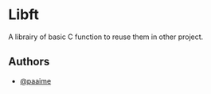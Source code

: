 # Libft
A librairy of basic C function to reuse them in other project. 
## Authors

- [@paaime](https://www.github.com/paaime)
